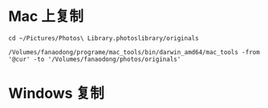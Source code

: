 # Mac 上复制

```shell
cd ~/Pictures/Photos\ Library.photoslibrary/originals

/Volumes/fanaodong/programe/mac_tools/bin/darwin_amd64/mac_tools -from '@cur' -to '/Volumes/fanaodong/photos/originals'
```

# Windows 复制

```shell

```